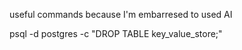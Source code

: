useful commands because I'm embarresed to used AI 

psql -d postgres -c "DROP TABLE key_value_store;"                                             
